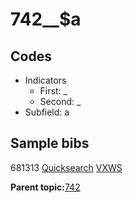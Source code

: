 # 742\_\_$a

## Codes

-   Indicators
    -   First: \_
    -   Second: \_
-   Subfield: a

## Sample bibs

681313 [Quicksearch](https://search.library.yale.edu/catalog/681313) [VXWS](http://prodorbis.library.yale.edu:7014/vxws/GetHoldingsService?bibId=681313)

**Parent topic:**[742](../../tags/742/742.md)

